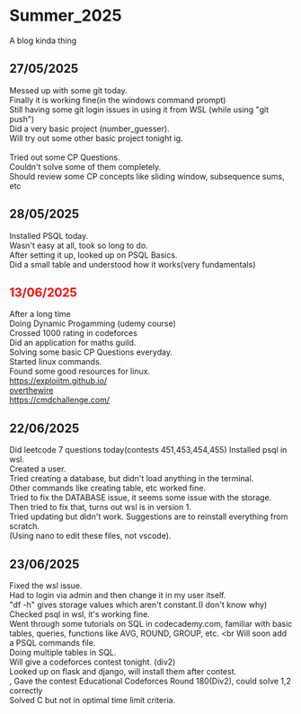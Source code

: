 # Summer_2025
A blog kinda thing

## 27/05/2025
Messed up with some git today.<br>
Finally it is working fine(in the windows command prompt)<br>
Still having some git login issues in using it from WSL (while using "git push")<br>
Did a very basic project (number_guesser).<br>
Will try out some other basic project tonight ig.<br>
<br>
Tried out some CP Questions.<br>
Couldn't solve some of them completely.<br>
Should review some CP concepts like sliding window, subsequence sums, etc<br>


## 28/05/2025
Installed PSQL today.<br>
Wasn't easy at all, took so long to do.<br>
After setting it up, looked up on PSQL Basics.<br>
Did a small table and understood how it works(very fundamentals)<br>

## <font color="red">13/06/2025</font>
After a long time <br>
Doing Dynamic Progamming (udemy course) <br>
Crossed 1000 rating in codeforces <br>
Did an application for maths guild. <br>
Solving some basic CP Questions everyday. <br>
Started linux commands. <br>
Found some good resources for linux. <br>
https://exploiitm.github.io/ <br>
[overthewire](https://overthewire.org/wargames) <br>
https://cmdchallenge.com/ <br>

## 22/06/2025 <br>
Did leetcode 7 questions today(contests 451,453,454,455)
Installed psql in wsl. <br>
Created a user.<br>
Tried creating a database, but didn't load anything in the terminal. <br>
Other commands like creating table, etc worked fine.<br>
Tried to fix the DATABASE issue, it seems some issue with the storage.<br>
Then tried to fix that, turns out wsl is in version 1.<br>
Tried updating but didn't work. Suggestions are to reinstall everything from scratch.<br>
(Using nano to edit these files, not vscode).

## 23/06/2025 <br>
Fixed the wsl issue.<br>
Had to login via admin and then change it in my user itself.<br>
"df -h" gives storage values which aren't constant.(I don't know why) <br>
Checked psql in wsl, it's working fine.<br>
Went through some tutorials on SQL in codecademy.com, familiar with basic tables, queries, functions like AVG, ROUND, GROUP, etc. <br
Will soon add a PSQL commands file. <br>
Doing multiple tables in SQL. <br>
Will give a codeforces contest tonight. (div2) <br>
Looked up on flask and django, will install them after contest.<br>, 
Gave the contest Educational Codeforces Round 180(Div2), could solve 1,2 correctly<br>
Solved C but not in optimal time limit criteria.<br>

